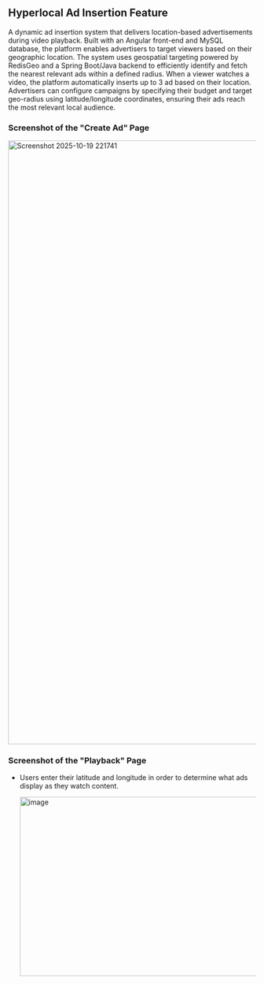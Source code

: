 ## Hyperlocal Ad Insertion Feature
A dynamic ad insertion system that delivers location-based advertisements during video playback. Built with an Angular front-end and MySQL database, the platform enables advertisers to target viewers based on their geographic location.
The system uses geospatial targeting powered by RedisGeo and a Spring Boot/Java backend to efficiently identify and fetch the nearest relevant ads within a defined radius. When a viewer watches a video, the platform automatically inserts up to 3 ad based on their location.
Advertisers can configure campaigns by specifying their budget and target geo-radius using latitude/longitude coordinates, ensuring their ads reach the most relevant local audience.

### Screenshot of the "Create Ad" Page

<img width="2127" height="1226" alt="Screenshot 2025-10-19 221741" src="https://github.com/user-attachments/assets/00863ff4-8197-461d-806a-ef9b2da9b1cc" />

### Screenshot of the "Playback" Page
- Users enter their latitude and longitude in order to determine what ads display as they watch content.

  <img width="671" height="364" alt="image" src="https://github.com/user-attachments/assets/a43df67a-15df-4f36-8bd6-d13747f1b3bc" />


